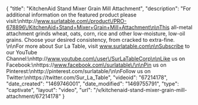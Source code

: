 {
    "title": "KitchenAid Stand Mixer Grain Mill Attachment",
    "description": "For additional information on the featured product please visit:\nhttp:\/\/www.surlatable.com\/product\/PRO-678896\/KitchenAid+Stand+Mixer+Grain+Mill+Attachment\n\nThis all-metal attachment grinds wheat, oats, corn, rice and other low-moisture, low-oil grains. Choose your desired consistency, from cracked to extra-fine. \n\nFor more about Sur La Table, visit www.surlatable.com\n\nSubscribe to our YouTube Channel:\nhttp:\/\/www.youtube.com\/user\/SurLaTableCorp\n\nLike us on Facebook:\nhttps:\/\/www.facebook.com\/surlatable\/\n\nPin us on Pinterest:\nhttp:\/\/pinterest.com\/surlatable\/\n\nFollow us on Twitter:\nhttps:\/\/twitter.com\/Sur_La_Table",
    "videoid": "67214178",
    "date_created": "1469746001",
    "date_modified": "1469755791",
    "type": "captivate",
    "layout": "video",
    "url": "\/v\/kitchenaid-stand-mixer-grain-mill-attachment\/67214178"
}